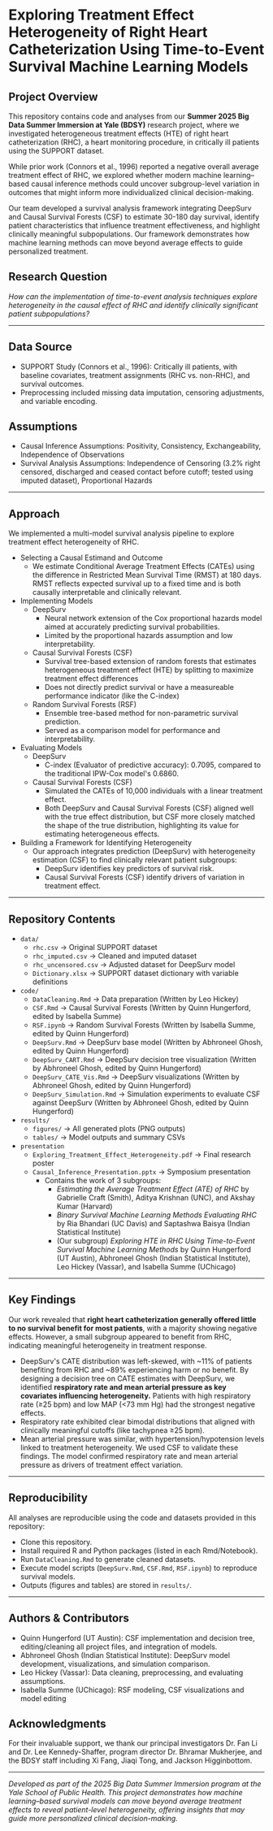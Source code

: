 # Exploring Treatment Effect Heterogeneity of Right Heart Catheterization Using Time-to-Event Survival Machine Learning Models

## Project Overview  
This repository contains code and analyses from our **Summer 2025 Big Data Summer Immersion at Yale (BDSY)** research project, where we investigated heterogeneous treatment effects (HTE) of right heart catheterization (RHC), a heart monitoring procedure, in critically ill patients using the SUPPORT dataset.

While prior work (Connors et al., 1996) reported a negative overall average treatment effect of RHC, we explored whether modern machine learning–based causal inference methods could uncover subgroup-level variation in outcomes that might inform more individualized clinical decision-making.

Our team developed a survival analysis framework integrating DeepSurv and Causal Survival Forests (CSF) to estimate 30-180 day survival, identify patient characteristics that influence treatment effectiveness, and highlight clinically meaningful subpopulations. Our framework demonstrates how machine learning methods can move beyond average effects to guide personalized treatment.

## Research Question
*How can the implementation of time-to-event analysis techniques explore heterogeneity in the causal effect of RHC and identify clinically significant patient subpopulations?*

---

## Data Source
- SUPPORT Study (Connors et al., 1996): Critically ill patients, with baseline covariates, treatment assignments (RHC vs. non-RHC), and survival outcomes.
- Preprocessing included missing data imputation, censoring adjustments, and variable encoding.

## Assumptions
- Causal Inference Assumptions: Positivity, Consistency, Exchangeability, Independence of Observations
- Survival Analysis Assumptions: Independence of Censoring (3.2% right censored, discharged and ceased contact before cutoff; tested using imputed dataset), Proportional Hazards

---

## Approach
We implemented a multi-model survival analysis pipeline to explore treatment effect heterogeneity of RHC.
- Selecting a Causal Estimand and Outcome
  - We estimate Conditional Average Treatment Effects (CATEs) using the difference in Restricted Mean Survival Time (RMST) at 180 days. RMST reflects expected survival up to a fixed time and is both causally interpretable and clinically relevant.
- Implementing Models
    - DeepSurv
        - Neural network extension of the Cox proportional hazards model aimed at accurately predicting survival probabilities.
        - Limited by the proportional hazards assumption and low interpretability.
    - Causal Survival Forests (CSF)
        - Survival tree-based extension of random forests that estimates heterogeneous treatment effect (HTE) by splitting to maximize treatment effect differences
        - Does not directly predict survival or have a measureable performance indicator (like the C-index)
    - Random Survival Forests (RSF)
        - Ensemble tree-based method for non-parametric survival prediction.
        - Served as a comparison model for performance and interpretability.
- Evaluating Models
    - DeepSurv
        - C-index (Evaluator of predictive accuracy): 0.7095, compared to the traditional IPW-Cox model's 0.6860.
    - Causal Survival Forests (CSF)
        - Simulated the CATEs of 10,000 individuals with a linear treatment effect.
        - Both DeepSurv and Causal Survival Forests (CSF) aligned well with the true effect distribution, but CSF more closely matched the shape of the true distribution, highlighting its value for estimating heterogeneous effects.
- Building a Framework for Identifying Heterogeneity
    - Our approach integrates prediction (DeepSurv) with heterogeneity estimation (CSF) to find clinically relevant patient subgroups:
        - DeepSurv identifies key predictors of survival risk.
        - Causal Survival Forests (CSF) identify drivers of variation in treatment effect.

---

## Repository Contents  
- `data/`  
  - `rhc.csv` → Original SUPPORT dataset
  - `rhc_imputed.csv` → Cleaned and imputed dataset 
  - `rhc_uncensored.csv` → Adjusted dataset for DeepSurv model
  - `Dictionary.xlsx` → SUPPORT dataset dictionary with variable definitions
- `code/`  
  - `DataCleaning.Rmd` → Data preparation (Written by Leo Hickey)
  - `CSF.Rmd` → Causal Survival Forests (Written by Quinn Hungerford, edited by Isabella Summe)
  - `RSF.ipynb` → Random Survival Forests (Written by Isabella Summe, edited by Quinn Hungerford)
  - `DeepSurv.Rmd` → DeepSurv base model (Written by Abhroneel Ghosh, edited by Quinn Hungerford)
  - `DeepSurv_CART.Rmd` → DeepSurv decision tree visualization (Written by Abhroneel Ghosh, edited by Quinn Hungerford)
  - `DeepSurv_CATE_Vis.Rmd` → DeepSurv visualizations (Written by Abhroneel Ghosh, edited by Quinn Hungerford)
  - `DeepSurv_Simulation.Rmd` → Simulation experiments to evaluate CSF against DeepSurv (Written by Abhroneel Ghosh, edited by Quinn Hungerford)
- `results/`
  - `figures/` → All generated plots (PNG outputs)
  - `tables/` → Model outputs and summary CSVs
- `presentation`
  - `Exploring_Treatment_Effect_Heterogeneity.pdf` → Final research poster
  - `Causal_Inference_Presentation.pptx` → Symposium presentation
      - Contains the work of 3 subgroups:
          - *Estimating the Average Treatment Effect (ATE) of RHC* by Gabrielle Craft (Smith), Aditya Krishnan (UNC), and Akshay Kumar (Harvard)
          - *Binary Survival Machine Learning Methods Evaluating RHC* by Ria Bhandari (UC Davis) and Saptashwa Baisya (Indian Statistical Institute)
          - (Our subgroup) *Exploring HTE in RHC Using Time-to-Event Survival Machine Learning Methods* by Quinn Hungerford (UT Austin), Abhroneel Ghosh (Indian Statistical Institute), Leo Hickey (Vassar), and Isabella Summe (UChicago)

---

## Key Findings  
Our work revealed that **right heart catheterization generally offered little to no survival benefit for most patients**, with a majority showing negative effects. However, a small subgroup appeared to benefit from RHC, indicating meaningful heterogeneity in treatment response.
  - DeepSurv's CATE distribution was left-skewed, with ~11% of patients benefiting from RHC and ~89% experiencing harm or no benefit.
By designing a decision tree on CATE estimates with DeepSurv, we identified **respiratory rate and mean arterial pressure as key covariates influencing heterogeneity.** Patients with high respiratory rate (≥25 bpm) and low MAP (<73 mm Hg) had the strongest negative effects.
  - Respiratory rate exhibited clear bimodal distributions that aligned with clinically meaningful cutoffs (like tachypnea ≥25 bpm).
  - Mean arterial pressure was similar, with hypertension/hypotension levels linked to treatment heterogeneity.
We used CSF to validate these findings. The model confirmed respiratory rate and mean arterial pressure as drivers of treatment effect variation.

---

## Reproducibility
All analyses are reproducible using the code and datasets provided in this repository:
- Clone this repository.
- Install required R and Python packages (listed in each Rmd/Notebook).
- Run `DataCleaning.Rmd` to generate cleaned datasets.
- Execute model scripts (`DeepSurv.Rmd`, `CSF.Rmd`, `RSF.ipynb`) to reproduce survival models.
- Outputs (figures and tables) are stored in `results/`.

---

## Authors & Contributors
- Quinn Hungerford (UT Austin): CSF implementation and decision tree, editing/cleaning all project files, and integration of models.
- Abhroneel Ghosh (Indian Statistical Institute): DeepSurv model development, visualizations, and simulation comparison.
- Leo Hickey (Vassar): Data cleaning, preprocessing, and evaluating assumptions. 
- Isabella Summe (UChicago): RSF modeling, CSF visualizations and model editing

## Acknowledgments
For their invaluable support, we thank our principal investigators Dr. Fan Li and Dr. Lee Kennedy-Shaffer, program director Dr. Bhramar Mukherjee, and the BDSY staff including Xi Fang, Jiaqi Tong, and Jackson Higginbottom.

---

*Developed as part of the 2025 Big Data Summer Immersion program at the Yale School of Public Health. This project demonstrates how machine learning–based survival models can move beyond average treatment effects to reveal patient-level heterogeneity, offering insights that may guide more personalized clinical decision-making.* 
